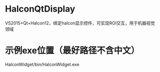 # HalconQtDisplay
VS2015+Qt+Halcon12，绑定halcon显示控件，可实现ROI交互，用于机器视觉领域

# 示例exe位置（最好路径不含中文）
HalconWidget/bin/HalconWidget.exe
